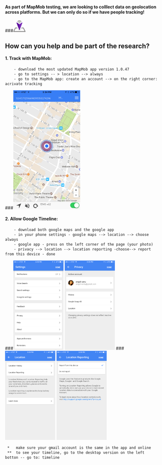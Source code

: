 
#### As part of MapMob testing, we are looking to colllect data on geolocation across platforms. But we can only do so if we have people tracking! 
###<img src="/Images/cropped-logo_transparent.png" width="40">
## How can you help and be part of the research?  
#### 1. Track with MapMob:
        - download the most updated MapMob app version 1.0.47
        - go to settings -- > location --> always 
        - go to the MapMob app: create an account --> on the right corner: acrivate tracking 

###<img src="/Images/IMG_2012.PNG" width="220">

              
#### 2. Allow Google Timeline: 
        - download both google maps and the google app
        - in your phone settings - google maps --> location --> choose always
        - google app - press on the left corner of the page (your photo) 
        - privacy --> location --> location reporting -choose--> report from this device - done
        
###<img src="/Images/IMG_2013.PNG" width="165">  <img src="/Images/IMG_2014.PNG" width="165">
###<img src="/Images/IMG_2015.PNG" width="165">  <img src="/Images/IMG_2016.PNG" width="165">

     *   make sure your gmail account is the same in the app and online
     **  to see your timeline, go to the desktop version on the left botton -- go to: timeline 
